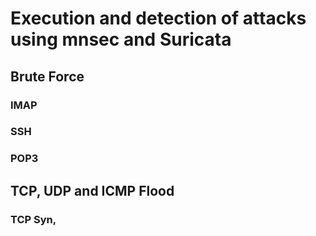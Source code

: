 # Execution and detection of attacks using mnsec and Suricata 

## Brute Force

### IMAP 

### SSH

### POP3

## TCP, UDP and ICMP Flood

### TCP Syn, 
